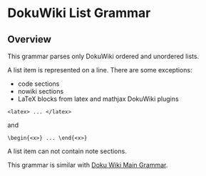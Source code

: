 # DokuWiki List Grammar

## Overview
This grammar parses only DokuWiki ordered and unordered lists.

A list item is represented on a line. There are some exceptions:
* code sections
* nowiki sections
* LaTeX blocks from latex and mathjax DokuWiki plugins
```
<latex> ... </latex>
```
and
```
\begin{<x>} ... \end{<x>}
```

A list item can not contain note sections.

This grammar is similar with [Doku Wiki Main Grammar](DokuWiki_Grammar.md).
